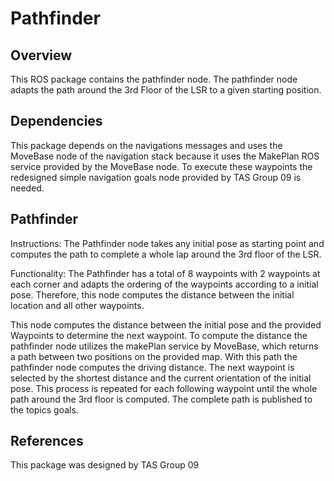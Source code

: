 Pathfinder
==================

Overview
--------
This ROS package contains the pathfinder node. The pathfinder node adapts the path around the 3rd Floor of the LSR to a given starting position.


Dependencies
--------
This package depends on the navigations messages and uses the MoveBase node of the navigation stack because it uses the MakePlan ROS service provided by the MoveBase node. To execute these waypoints the redesigned simple navigation goals node provided by TAS Group 09 is needed.


Pathfinder
--------

Instructions: 
The Pathfinder node takes any initial pose as starting point and computes the path to complete a whole lap around the 3rd floor of the LSR.


Functionality:
The Pathfinder has a total of 8 waypoints with 2 waypoints at each corner and adapts the ordering of the waypoints according to a initial pose. Therefore, this node computes the distance between the initial location and all other waypoints. 

This node computes the distance between the initial pose and the provided Waypoints to determine the next waypoint. To compute the distance the pathfinder node utilizes the makePlan service by MoveBase, which returns a path between two positions on the provided map. With this path the pathfinder node computes the driving distance. The next waypoint is selected by the shortest distance and the current orientation of the initial pose. This process is repeated for each following waypoint until the whole path around the 3rd floor is computed. The complete path is published to the topics goals. 


References
--------
This package was designed by TAS Group 09



